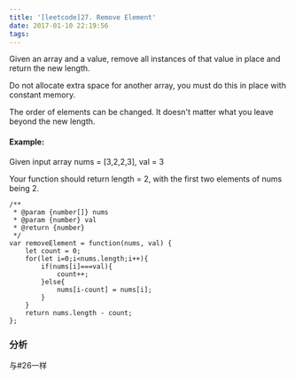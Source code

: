```yaml
---
title: '[leetcode]27. Remove Element'
date: 2017-01-10 22:19:56
tags:
---
```

Given an array and a value, remove all instances of that value in place and return the new length.

Do not allocate extra space for another array, you must do this in place with constant memory.

The order of elements can be changed. It doesn't matter what you leave beyond the new length.

#### Example:
Given input array nums = [3,2,2,3], val = 3

Your function should return length = 2, with the first two elements of nums being 2.

```
/**
 * @param {number[]} nums
 * @param {number} val
 * @return {number}
 */
var removeElement = function(nums, val) {
    let count = 0;
    for(let i=0;i<nums.length;i++){
        if(nums[i]===val){
            count++;
        }else{
            nums[i-count] = nums[i];
        }
    }
    return nums.length - count;
};
```

### 分析
与#26一样